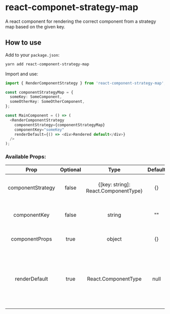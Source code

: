 # react-componet-strategy-map

A react component for rendering the correct component from a strategy map based on the given key.

## How to use

Add to your `package.json`:

```bash
yarn add react-component-strategy-map
```

Import and use:

```ts
import { RenderComponentStrategy } from 'react-component-strategy-map';

const componentStrategyMap = {
  someKey: SomeComponent,
  someOtherKey: SomeOtherComponent,
};

const MainComponent = () => (
  <RenderComponentStrategy
    componentStrategy={componentStrategyMap}
    componentKey="someKey"
    renderDefault={() => <div>Rendered default</div>}
  />
);
```

### Available Props:

|       Prop        | Optional |                   Type                    | Default |                                                                 Description                                                                 |
| :---------------: | :------: | :---------------------------------------: | :-----: | :-----------------------------------------------------------------------------------------------------------------------------------------: |
| componentStrategy |  false   | {[key: string]: React.ComponentType<any>} |   {}    |                                     Map of components used to render based on the given "componentKey"                                      |
|   componentKey    |  false   |                  string                   |   ""    |                                       key to the desired component to render from "componentStrategy"                                       |
|  componentProps   |   true   |                  object                   |   {}    |                                          And object of props to spread onto the rendered component                                          |
|   renderDefault   |   true   |         React.ComponentType<any>          |  null   | React component to render if "componentKey" does not match a key in "componentStrategy". If no default is given, component will return null |
